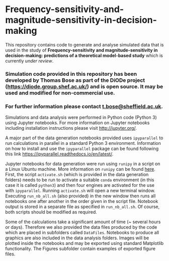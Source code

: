 # Frequency-sensitivity-and-magnitude-sensitivity-in-decision-making
This repository contains code to generate and analyse simulated data that is used in the study of **Frequency-sensitivity and magnitude-sensitivity in decision-making: predictions of a theoretical model-based study** which is currently *under review*.

### Simulation code provided in this repository has been developed by Thomas Bose as part of the DiODe project (https://diode.group.shef.ac.uk/) and is open source. It may be used and modified for non-commercial use.

### For further information please contact t.bose@sheffield.ac.uk.

Simulations and data analysis were performed in Python code (Python 3) using Jupyter notebooks. For more information on Jupyter notebooks including installation instructions please visit http://jupyter.org/. 

A major part of the data generation notebooks provided uses `ipyparallel` to run calculations in parallel in a standard Python 3 environment.
Information on how to install and use the `ipyparallel` package can be found following this link https://ipyparallel.readthedocs.io/en/latest/.

Jupyter notebooks for data generation were run using `runipy` in a script on a Linux Ubuntu machine. More information on `runipy` can be found [here](https://pypi.org/project/runipy/). First, the script `activate.sh` (which is provided in the data generation folders) needs to be run to activate a suitable `conda` environment (in this case it is called `python3`) and then four engines are activated for the use with `ipyparallel`. Running `activate.sh` will open a new terminal window. Executing `run_nb_all.sh` (also provided) in the new window then runs all notebooks one after another in the order given in the script file. Notebook output is stored in a separate file as specified in `run_nb_all.sh`. Of course, both scripts should be modified as required.

Some of the calculations take a significant amount of time (~ several hours or days). Therefore we also provided the data files produced by the code which are placed in subfolders called `DataFiles`. Notebooks to produce all graphics are also included in the data analysis folders. Images will be plotted inside the notebooks and may be exported using standard Matplotlib functionality. The Figures subfolder contain examples of exported figure files.
